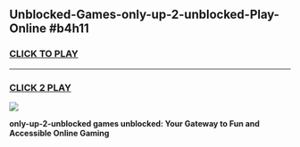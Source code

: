 
## Unblocked-Games-only-up-2-unblocked-Play-Online #b4h11
<h3>
<a href="https://news.freeplayer.one?title=only-up-2-unblocked&ref=3">CLICK TO PLAY</a></h3>
<hr>

<h3>
<a href="https://news.freeplayer.one?title=only-up-2-unblocked&ref=3">CLICK 2 PLAY</a>
  
</h3>

<a href="https://news.freeplayer.one?title=only-up-2-unblocked&ref=3"><img src="https://clearcache.store/games.png"></a>


**only-up-2-unblocked games unblocked: Your Gateway to Fun and Accessible Online Gaming**

